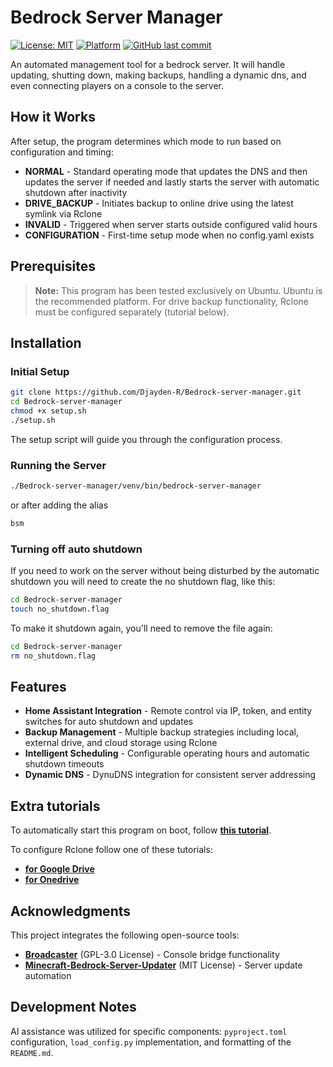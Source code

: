 # Bedrock Server Manager

[![License: MIT](https://img.shields.io/badge/License-MIT-yellow.svg)](LICENSE)
[![Platform](https://img.shields.io/badge/platform-Ubuntu-orange)](https://ubuntu.com/)
[![GitHub last commit](https://img.shields.io/github/last-commit/Djayden-R/Bedrock-server-manager)](https://github.com/Djayden-R/Bedrock-server-manager)

An automated management tool for a bedrock server. It will handle updating, shutting down, making backups, handling a dynamic dns, and even connecting players on a console to the server.

## How it Works

After setup, the program determines which mode to run based on configuration and timing:

- **NORMAL** - Standard operating mode that updates the DNS and then updates the server if needed and lastly starts the server with automatic shutdown after inactivity
- **DRIVE_BACKUP** - Initiates backup to online drive using the latest symlink via Rclone  
- **INVALID** - Triggered when server starts outside configured valid hours
- **CONFIGURATION** - First-time setup mode when no config.yaml exists

## Prerequisites

> **Note:** This program has been tested exclusively on Ubuntu. Ubuntu is the recommended platform. For drive backup functionality, Rclone must be configured separately (tutorial below).

## Installation

### Initial Setup

```bash
git clone https://github.com/Djayden-R/Bedrock-server-manager.git
cd Bedrock-server-manager
chmod +x setup.sh
./setup.sh
```

The setup script will guide you through the configuration process.

### Running the Server

```bash
./Bedrock-server-manager/venv/bin/bedrock-server-manager
```
or after adding the alias
```bash
bsm
```
### Turning off auto shutdown
If you need to work on the server without being disturbed by the automatic shutdown you will need to create the no shutdown flag, like this:
 ```bash
cd Bedrock-server-manager
touch no_shutdown.flag
```
To make it shutdown again, you'll need to remove the file again:
 ```bash
cd Bedrock-server-manager
rm no_shutdown.flag
```
## Features

- **Home Assistant Integration** - Remote control via IP, token, and entity switches for auto shutdown and updates
- **Backup Management** - Multiple backup strategies including local, external drive, and cloud storage using Rclone  
- **Intelligent Scheduling** - Configurable operating hours and automatic shutdown timeouts
- **Dynamic DNS** - DynuDNS integration for consistent server addressing

## Extra tutorials

To automatically start this program on boot, follow [**this tutorial**](https://www.youtube.com/watch?v=Un9ASbGCN0U).

To configure Rclone follow one of these tutorials:
- [**for Google Drive**](https://www.youtube.com/watch?v=FQuMFrazK1Y)
- [**for Onedrive**](https://www.youtube.com/watch?v=dTFt2DkOde4)

## Acknowledgments

This project integrates the following open-source tools:

- **[Broadcaster](https://github.com/MCXboxBroadcast/Broadcaster)** (GPL-3.0 License) - Console bridge functionality
- **[Minecraft-Bedrock-Server-Updater](https://github.com/ghwns9652/Minecraft-Bedrock-Server-Updater)** (MIT License) - Server update automation

## Development Notes

AI assistance was utilized for specific components: `pyproject.toml` configuration, `load_config.py` implementation, and formatting of the `README.md`.
